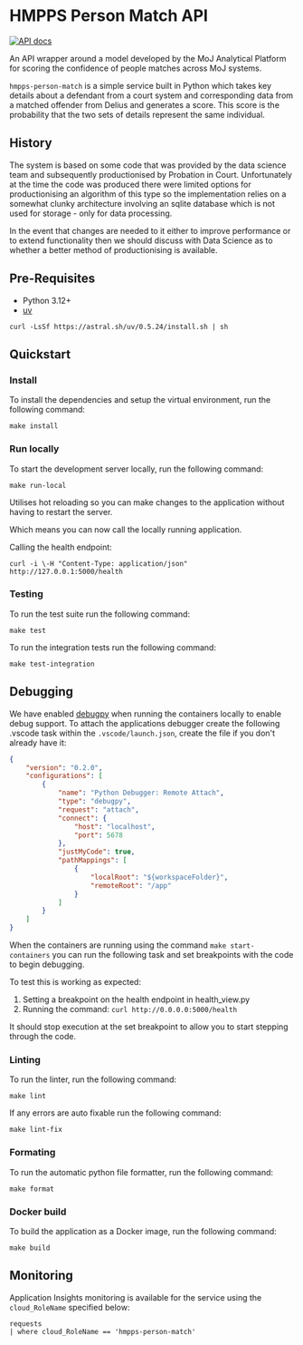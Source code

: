 # HMPPS Person Match API

[![API docs](https://img.shields.io/badge/API_docs_-view-85EA2D.svg?logo=swagger)](https://hmpps-person-match-dev.hmpps.service.justice.gov.uk/swagger-ui.html)

An API wrapper around a model developed by the MoJ Analytical Platform for scoring the confidence 
of people matches across MoJ systems.

`hmpps-person-match` is a simple service built in Python which takes key details about a defendant from a court system and corresponding data from a matched offender from Delius and generates a score. This score is the probability that the two sets of details represent the same individual.

## History

The system is based on some code that was provided by the data science team and subsequently productionised by Probation in Court. Unfortunately at the time the code was produced there were limited options for productionising an algorithm of this type so the implementation relies on a somewhat clunky architecture involving an sqlite database which is not used for storage - only for data processing.

In the event that changes are needed  to it either to improve performance or to extend functionality then we should discuss with Data Science as to whether a better method of productionising is available.


## Pre-Requisites

* Python 3.12+
* [uv](https://docs.astral.sh/uv/)


```shell
curl -LsSf https://astral.sh/uv/0.5.24/install.sh | sh
```

## Quickstart

### Install

To install the dependencies and setup the virtual environment, run the following command:

```shell
make install
```

### Run locally

To start the development server locally, run the following command:

```shell
make run-local
```

Utilises hot reloading so you can make changes to the application without having to restart the server.

Which means you can now call the locally running application.

Calling the health endpoint:

```shell
curl -i \-H "Content-Type: application/json" http://127.0.0.1:5000/health
```

### Testing

To run the test suite run the following command:

```shell
make test
```

To run the integration tests run the following command:

```shell
make test-integration
```

## Debugging

We have enabled [debugpy](https://github.com/microsoft/debugpy) when running the containers locally to enable debug support. To attach the applications
debugger create the following .vscode task within the `.vscode/launch.json`, create the file if you don't already have it:

```json
{
    "version": "0.2.0",
    "configurations": [
        {
            "name": "Python Debugger: Remote Attach",
            "type": "debugpy",
            "request": "attach",
            "connect": {
                "host": "localhost",
                "port": 5678
            },
            "justMyCode": true,
            "pathMappings": [
                {
                    "localRoot": "${workspaceFolder}",
                    "remoteRoot": "/app"
                }
            ]
        }
    ]
}
```

When the containers are running using the command `make start-containers` you can run the following task and set breakpoints with the code to begin debugging.

To test this is working as expected:

1. Setting a breakpoint on the health endpoint in health_view.py
2. Running the command: `curl http://0.0.0.0:5000/health`

It should stop execution at the set breakpoint to allow you to start stepping through the code.

### Linting

To run the linter, run the following command:

```shell
make lint
```

If any errors are auto fixable run the following command:

```shell
make lint-fix
```

### Formating

To run the automatic python file formatter, run the following command:

```shell
make format
```

### Docker build

To build the application as a Docker image, run the following command:

```shell
make build
```

## Monitoring

Application Insights monitoring is available for the service using the `cloud_RoleName` specified below:

```
requests
| where cloud_RoleName == 'hmpps-person-match'
```

